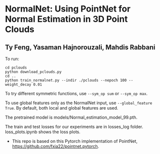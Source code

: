 # NormalNet: Using PointNet for Normal Estimation in 3D Point Clouds

## Ty Feng, Yasaman Hajnorouzali, Mahdis Rabbani

To run:

```
cd pclouds
python download_pclouds.py
cd ..
python train_normalnet.py --indir ./pclouds --nepoch 100 --weight_decay 0.01 

```

To try different symmetric functions, use `--sym_op sum` or `--sym_op max`.


To use global features only as the NormalNet input, use `--global_feature True`. By default, both local and global features are used. 


The pretrained model is models/Normal_estimation_model_99.pth.


The train and test losses for our experiments are in losses_log folder. loss_plots.ipynb shows the loss plots. 


* This repo is based on this Pytorch implementation of PointNet, https://github.com/fxia22/pointnet.pytorch. 
